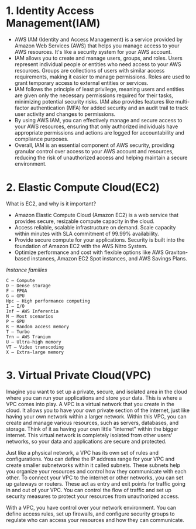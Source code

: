 # 1. Identity Access Management(IAM)

* AWS IAM (Identity and Access Management) is a service provided by Amazon Web Services (AWS) that helps you manage access to your AWS resources. It's like a security system for your AWS account.
* IAM allows you to create and manage users, groups, and roles. Users represent individual people or entities who need access to your AWS resources. Groups are collections of users with similar access requirements, making it easier to manage permissions. Roles are used to grant temporary access to external entities or services.
* IAM follows the principle of least privilege, meaning users and entities are given only the necessary permissions required for their tasks, minimizing potential security risks. IAM also provides features like multi-factor authentication (MFA) for added security and an audit trail to track user activity and changes to permissions.
* By using AWS IAM, you can effectively manage and secure access to your AWS resources, ensuring that only authorized individuals have appropriate permissions and actions are logged for accountability and compliance purposes.
* Overall, IAM is an essential component of AWS security, providing granular control over access to your AWS account and resources, reducing the risk of unauthorized access and helping maintain a secure environment.

# 2. Elastic Compute Cloud(EC2)

What is EC2, and why is it important?

- Amazon Elastic Compute Cloud (Amazon EC2) is a web service that provides secure, resizable compute capacity in the cloud.
- Access reliable, scalable infrastructure on demand. Scale capacity within minutes with SLA commitment of 99.99% availability.
- Provide secure compute for your applications. Security is built into the foundation of Amazon EC2 with the AWS Nitro System.
- Optimize performance and cost with flexible options like AWS Graviton-based instances, Amazon EC2 Spot instances, and AWS Savings Plans.

*Instance families*

    C – Compute
    D – Dense storage
    F – FPGA
    G – GPU
    Hpc – High performance computing
    I – I/O
    Inf – AWS Inferentia
    M – Most scenarios
    P – GPU
    R – Random access memory
    T – Turbo
    Trn – AWS Tranium
    U – Ultra-high memory
    VT – Video transcoding
    X – Extra-large memory

# 3. Virtual Private Cloud(VPC) 

Imagine you want to set up a private, secure, and isolated area in the cloud where you can run your applications and store your data. This is where a VPC comes into play.
A VPC is a virtual network that you create in the cloud. It allows you to have your own private section of the internet, just like having your own network within a larger network. Within this VPC, you can create and manage various resources, such as servers, databases, and storage.
Think of it as having your own little "internet" within the bigger internet. This virtual network is completely isolated from other users' networks, so your data and applications are secure and protected.

Just like a physical network, a VPC has its own set of rules and configurations. You can define the IP address range for your VPC and create smaller subnetworks within it called subnets. These subnets help you organize your resources and control how they communicate with each other.
To connect your VPC to the internet or other networks, you can set up gateways or routers. These act as entry and exit points for traffic going in and out of your VPC. You can control the flow of traffic and set up security measures to protect your resources from unauthorized access.

With a VPC, you have control over your network environment. You can define access rules, set up firewalls, and configure security groups to regulate who can access your resources and how they can communicate.
